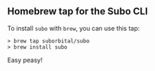 ## Homebrew tap for the Subo CLI

To install `subo` with `brew`, you can use this tap:

```console
> brew tap suborbital/subo
> brew install subo
```

Easy peasy!

